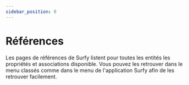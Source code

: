 ```yaml
---
sidebar_position: 0
---
```


# Références

Les pages de références de Surfy listent pour toutes les entités les propriétés et associations disponible.
Vous pouvez les retrouver dans le menu classés comme dans le menu de l'application Surfy afin de les retrouver facilement.